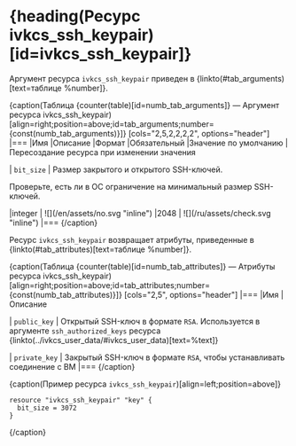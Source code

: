 # {heading(Ресурс ivkcs_ssh_keypair)[id=ivkcs_ssh_keypair]}

Аргумент ресурса `ivkcs_ssh_keypair` приведен в {linkto(#tab_arguments)[text=таблице %number]}.

{caption(Таблица {counter(table)[id=numb_tab_arguments]} — Аргумент ресурса ivkcs_ssh_keypair)[align=right;position=above;id=tab_arguments;number={const(numb_tab_arguments)}]}
[cols="2,5,2,2,2,2", options="header"]
|===
|Имя
|Описание
|Формат
|Обязательный
|Значение по умолчанию
|Пересоздание ресурса при изменении значения

|
`bit_size`
|
Размер закрытого и открытого SSH-ключей.

<info>

Проверьте, есть ли в ОС ограничение на минимальный размер SSH-ключей.

</info>
|integer
| ![](/en/assets/no.svg "inline")
|2048
| ![](/ru/assets/check.svg "inline")
|===
{/caption}

Ресурс `ivkcs_ssh_keypair` возвращает атрибуты, приведенные в {linkto(#tab_attributes)[text=таблице %number]}.

{caption(Таблица {counter(table)[id=numb_tab_attributes]} — Атрибуты ресурса ivkcs_ssh_keypair)[align=right;position=above;id=tab_attributes;number={const(numb_tab_attributes)}]}
[cols="2,5", options="header"]
|===
|Имя
|Описание

|
`public_key`
|
Открытый SSH-ключ в формате `RSA`. Используется в аргументе `ssh_authorized_keys` ресурса {linkto(../ivkcs_user_data/#ivkcs_user_data)[text=%text]}

|
`private_key`
|
Закрытый SSH-ключ в формате `RSA`, чтобы устанавливать соединение с ВМ
|===
{/caption}

{caption(Пример ресурса `ivkcs_ssh_keypair`)[align=left;position=above]}
```hcl
resource "ivkcs_ssh_keypair" "key" {
  bit_size = 3072
}
```
{/caption}